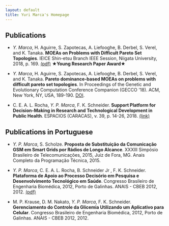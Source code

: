 ```yaml
---
layout: default
title: Yuri Marca's Homepage
---
```



## Publications

* _Y. Marca_, H. Aguirre, S. Zapotecas, A. Liefooghe, B. Derbel, S. Verel, and K. Tanaka. **MOEAs on Problems with Difficult Pareto Set Topologies**. IEICE Shin-etsu Branch IEEE Session, Niigata University, 2018, p. 169. [(pdf)](pdf/shinestu2018.pdf) **★Young Research Paper Award★**

*  _Y. Marca_, H. Aguirre, S. Zapotecas, A. Liefooghe, B. Derbel, S. Verel, and K. Tanaka. **Pareto dominance-based MOEAs on problems with difficult pareto set topologies**. In Proceedings of the Genetic and Evolutionary Computation Conference Companion (GECCO '18). ACM, New York, NY, USA, 189-190. [DOI](https://doi.org/10.1145/3205651.3205746).

* C. E. A. L. Rocha, _Y. P. Marca_, F. K. Schneider. **Support Platform for Decision-Making in Research and Technological Development in Public Health**. ESPACIOS (CARACAS), v. 39, p. 14-26, 2018. [(link)](http://www.revistaespacios.com/a18v39n06/18390614.html)

## Publications in Portuguese

*	_Y. P. Marca_, S. Scholze. **Proposta de Substituição da Comunicação GSM em Smart Grids por Rádios de Longo Alcance**. XXXIII Simpósio Brasileiro de Telecomunicações, 2015, Juiz de Fora, MG. Anais Completo da Programação Técnica, 2015.

* _Y. P. Marca_, C. E. A. L. Rocha, B. Schneider Jr , F. K. Schneider. **Plataforma de Apoio ao Processo Decisório em Pesquisa e Desenvolvimento Tecnológico em Saúde**. Congresso Brasileiro de Engenharia Biomédica, 2012, Porto de Galinhas. ANAIS - CBEB 2012, 2012. [(pdf)](pdf/XXIIICBEB2012Vol3.pdf)

* M. P. Krause, D. M. Nakato, _Y. P. Marca_, F. K. Schneider. **Gerenciamento do Controle da Glicemia Utilizando um Aplicativo para Celular**. Congresso Brasileiro de Engenharia Biomédica, 2012, Porto de Galinhas. ANAIS - CBEB 2012, 2012.
